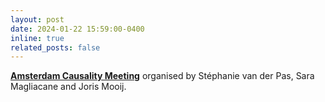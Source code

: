 ```yaml
---
layout: post
date: 2024-01-22 15:59:00-0400
inline: true
related_posts: false
---
```


[**Amsterdam Causality Meeting**](https://amscausality.github.io/) organised by Stéphanie van der Pas, Sara Magliacane and Joris Mooij.

